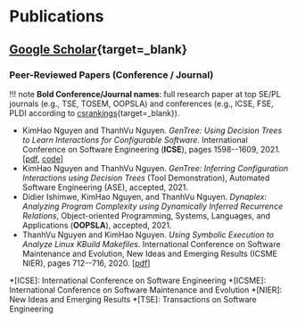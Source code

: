 # Publications

## [Google Scholar](https://scholar.google.com/citations?hl=en&user=ygyMSSEAAAAJ){target=_blank}

### Peer-Reviewed Papers (Conference / Journal)

!!! note
    **Bold Conference/Journal names**: full research paper at top SE/PL journals (e.g., TSE, TOSEM, OOPSLA) and conferences (e.g., ICSE, FSE, PLDI according to [csrankings](https://csrankings.org/){target=_blank}).

- KimHao Nguyen and ThanhVu Nguyen. *GenTree: Using Decision Trees to Learn Interactions for Configurable Software*. International Conference on Software Engineering (**ICSE**), pages 1598--1609, 2021. [[pdf](https://arxiv.org/abs/2102.06872), [code](https://github.com/unsat/gentree)]
- KimHao Nguyen and ThanhVu Nguyen. *GenTree: Inferring Configuration Interactions using Decision Trees* (Tool Demonstration), Automated Software Engineering (ASE), accepted, 2021.
- Didier Ishimwe, KimHao Nguyen, and ThanhVu Nguyen. *Dynaplex: Analyzing Program Complexity using Dynamically Inferred Recurrence Relations*, Object-oriented Programming, Systems, Languages, and Applications (**OOPSLA**), accepted, 2021.
- ThanhVu Nguyen and KimHao Nguyen. *Using Symbolic Execution to Analyze Linux KBuild Makefiles*. International Conference on Software Maintenance and Evolution, New Ideas and Emerging Results (ICSME NIER), pages 712--716, 2020. [[pdf](https://ieeexplore.ieee.org/abstract/document/9240705)]

*[ICSE]: International Conference on Software Engineering
*[ICSME]: International Conference on Software Maintenance and Evolution
*[NIER]: New Ideas and Emerging Results
*[TSE]: Transactions on Software Engineering

